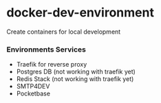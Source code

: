 # docker-dev-environment

Create containers for local development

### Environments Services

- Traefik for reverse proxy
- Postgres DB (not working with traefik yet)
- Redis Stack (not working with traefik yet)
- SMTP4DEV
- Pocketbase
